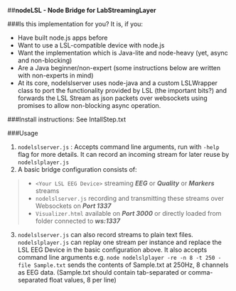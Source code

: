 ##**nodeLSL - Node Bridge for LabStreamingLayer**

###Is this implementation for you? 
It is, if you:

- Have built node.js apps before
- Want to use a LSL-compatible device with node.js
- Want the implementation which is Java-lite and node-heavy (yet, async and non-blocking)
- Are a Java beginner/non-expert (some instructions below are written with non-experts in mind)
- At its core, nodelslserver uses node-java and a custom LSLWrapper class to port the functionality provided by LSL (the important bits?) and forwards the LSL Stream as json packets over websockets using promises to allow non-blocking async operation.

###Install instructions: 
See IntallStep.txt

###Usage
1.  ```nodelslserver.js``` : Accepts command line arguments, run with ```-help``` flag for more details. It can record an incoming stream for later reuse by ```nodelslplayer.js``` 
2. A basic bridge configuration consists of:
> - ```<Your LSL EEG Device>``` streaming ***EEG*** or ***Quality*** or ***Markers*** streams 
> - ```nodelslserver.js``` recording and transmitting these streams over Websockets on ***Port 1337*** 
> - ```Visualizer.html```  available on ***Port 3000*** or directly loaded from folder connected to ***ws:1337***

3. ```nodelslserver.js``` can also record streams to plain text files. ```nodelslplayer.js``` can replay one stream per instance and replace the LSL EEG Device in the basic configuration above. It also accepts command line arguments e.g. ```node nodelslplayer -re -n 8 -t 250 -file Sample.txt``` sends the contents of Sample.txt at 250Hz, 8 channels as EEG data. (Sample.txt should contain tab-separated or comma-separated float values, 8 per line)
